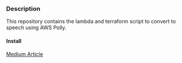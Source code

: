 ### Description

This repository contains the lambda and terraform script to convert to speech using AWS Polly. 

#### Install

[Medium Article](https://medium.com/@mssr/text-to-speech-in-golang-with-aws-polly-in-15-minutes-b5f30eb34c1f)

